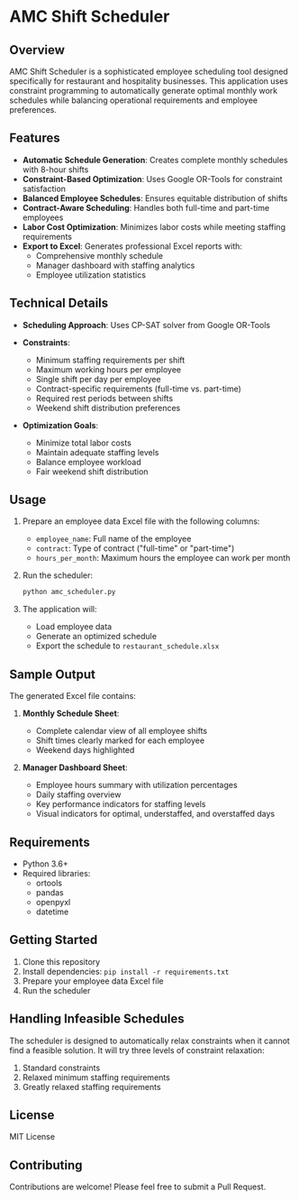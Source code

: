 # AMC Shift Scheduler

## Overview
AMC Shift Scheduler is a sophisticated employee scheduling tool designed specifically for restaurant and hospitality businesses. This application uses constraint programming to automatically generate optimal monthly work schedules while balancing operational requirements and employee preferences.

## Features

- **Automatic Schedule Generation**: Creates complete monthly schedules with 8-hour shifts
- **Constraint-Based Optimization**: Uses Google OR-Tools for constraint satisfaction
- **Balanced Employee Schedules**: Ensures equitable distribution of shifts
- **Contract-Aware Scheduling**: Handles both full-time and part-time employees
- **Labor Cost Optimization**: Minimizes labor costs while meeting staffing requirements
- **Export to Excel**: Generates professional Excel reports with:
  - Comprehensive monthly schedule
  - Manager dashboard with staffing analytics
  - Employee utilization statistics

## Technical Details

- **Scheduling Approach**: Uses CP-SAT solver from Google OR-Tools
- **Constraints**:
  - Minimum staffing requirements per shift
  - Maximum working hours per employee
  - Single shift per day per employee
  - Contract-specific requirements (full-time vs. part-time)
  - Required rest periods between shifts
  - Weekend shift distribution preferences

- **Optimization Goals**:
  - Minimize total labor costs
  - Maintain adequate staffing levels
  - Balance employee workload
  - Fair weekend shift distribution

## Usage

1. Prepare an employee data Excel file with the following columns:
   - `employee_name`: Full name of the employee
   - `contract`: Type of contract ("full-time" or "part-time")
   - `hours_per_month`: Maximum hours the employee can work per month

2. Run the scheduler:
   ```python
   python amc_scheduler.py
   ```

3. The application will:
   - Load employee data
   - Generate an optimized schedule
   - Export the schedule to `restaurant_schedule.xlsx`

## Sample Output

The generated Excel file contains:

1. **Monthly Schedule Sheet**: 
   - Complete calendar view of all employee shifts
   - Shift times clearly marked for each employee
   - Weekend days highlighted

2. **Manager Dashboard Sheet**:
   - Employee hours summary with utilization percentages
   - Daily staffing overview
   - Key performance indicators for staffing levels
   - Visual indicators for optimal, understaffed, and overstaffed days

## Requirements

- Python 3.6+
- Required libraries:
  - ortools
  - pandas
  - openpyxl
  - datetime

## Getting Started

1. Clone this repository
2. Install dependencies: `pip install -r requirements.txt`
3. Prepare your employee data Excel file
4. Run the scheduler

## Handling Infeasible Schedules

The scheduler is designed to automatically relax constraints when it cannot find a feasible solution. It will try three levels of constraint relaxation:
1. Standard constraints
2. Relaxed minimum staffing requirements
3. Greatly relaxed staffing requirements

## License

MIT License

## Contributing

Contributions are welcome! Please feel free to submit a Pull Request.
